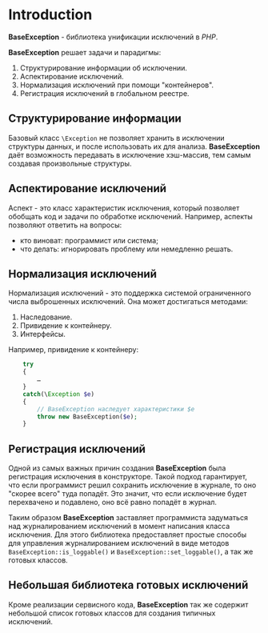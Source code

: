 # Introduction

**BaseException** - библиотека унификации исключений в *PHP*.

**BaseException** решает задачи и парадигмы:

1. Структурирование информации об исключении.
2. Аспектирование исключений.
3. Нормализация исключений при помощи "контейнеров".
4. Регистрация исключений в глобальном реестре.

## Структурирование информации

Базовый класс `\Exception` не позволяет хранить в исключении структуры данных, и после использовать их для анализа. **BaseException** даёт возможность передавать в исключение хэш-массив, тем самым создавая произвольные структуры.

## Аспектирование исключений

Аспект - это класс характеристик исключения, который позволяет обобщать код и задачи по обработке исключений. Например, аспекты позволяют ответить на вопросы:

- кто виноват: программист или система;
- что делать: игнорировать проблему или немедленно решать.

## Нормализация исключений

Нормализация исключений - это поддержка системой ограниченного числа выброшенных исключений. Она может достигаться методами:

1. Наследование.
2. Привидение к контейнеру.
3. Интерфейсы.

Например, привидение к контейнеру:

```php 
    try
    {
        … 
    }
    catch(\Exception $e)
    {
        // BaseException наследует характеристики $e
        throw new BaseException($e);
    }
```

## Регистрация исключений

Одной из самых важных причин создания **BaseException** была регистрация исключения в конструкторе. Такой подход гарантирует, что если программист решил сохранить исключение в журнале, то оно "скорее всего" туда попадёт. Это значит, что если исключение будет перехвачено и подавлено, оно всё равно попадёт в журнал.

Таким образом **BaseException** заставляет программиста задуматься над журналированием исключений в момент написания класса исключения. Для этого библиотека предоставляет простые способы для управления журналированием исключений в виде методов `BaseException::is_loggable()` и `BaseException::set_loggable()`, а так же готовых классов.

## Небольшая библиотека готовых исключений

Кроме реализации сервисного кода, **BaseException** так же содержит небольшой список готовых классов для создания типичных исключений.
